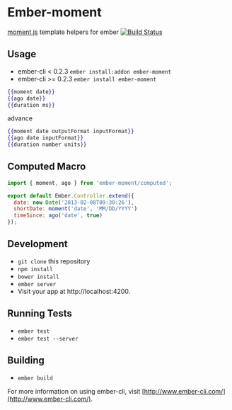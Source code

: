 # Ember-moment

[moment.js](http://momentjs.com) template helpers for ember [![Build Status](https://travis-ci.org/stefanpenner/ember-moment.svg?branch=master)](https://travis-ci.org/stefanpenner/ember-moment)

## Usage

* ember-cli < 0.2.3 `ember install:addon ember-moment`
* ember-cli >= 0.2.3 `ember install ember-moment`

```hbs
{{moment date}}
{{ago date}}
{{duration ms}}
```

advance

```hbs
{{moment date outputFormat inputFormat}}
{{ago date inputFormat}}
{{duration number units}}
```

## Computed Macro

```js
import { moment, ago } from 'ember-moment/computed';

export default Ember.Controller.extend({
  date: new Date('2013-02-08T09:30:26'),
  shortDate: moment('date', 'MM/DD/YYYY')
  timeSince: ago('date', true)
});
```

## Development

* `git clone` this repository
* `npm install`
* `bower install`
* `ember server`
* Visit your app at http://localhost:4200.

## Running Tests

* `ember test`
* `ember test --server`

## Building

* `ember build`

For more information on using ember-cli, visit [http://www.ember-cli.com/](http://www.ember-cli.com/).
